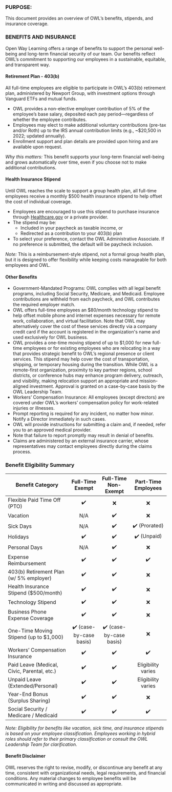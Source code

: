 ### **PURPOSE:** 

This document provides an overview of OWL’s benefits, stipends, and insurance coverage.

### **BENEFITS AND INSURANCE** 

Open Way Learning offers a range of benefits to support the personal well-being and long-term financial security of our team. Our benefits reflect OWL’s commitment to supporting our employees in a sustainable, equitable, and transparent way.

#### **Retirement Plan \- 403(b)**

All full-time employees are eligible to participate in OWL’s 403(b) retirement plan, administered by Newport Group, with investment options through Vanguard ETFs and mutual funds.

* OWL provides a non-elective employer contribution of 5% of the employee’s base salary, deposited each pay period—regardless of whether the employee contributes.  
* Employees may elect to make additional voluntary contributions (pre-tax and/or Roth) up to the IRS annual contribution limits (e.g., \~$20,500 in 2022; updated annually).  
* Enrollment support and plan details are provided upon hiring and are available upon request.

*Why this matters:* This benefit supports your long-term financial well-being and grows automatically over time, even if you choose not to make additional contributions.

#### **Health Insurance Stipend**

Until OWL reaches the scale to support a group health plan, all full-time employees receive a monthly $500 health insurance stipend to help offset the cost of individual coverage.

* Employees are encouraged to use this stipend to purchase insurance through [Healthcare.gov](https://www.healthcare.gov) or a private provider.  
* The stipend may be:  
  * Included in your paycheck as taxable income, or  
  * Redirected as a contribution to your 403(b) plan  
* To select your preference, contact the OWL Administrative Associate. If no preference is submitted, the default will be paycheck inclusion.

*Note:* This is a reimbursement-style stipend, not a formal group health plan, but it is designed to offer flexibility while keeping costs manageable for both employees and OWL.

#### **Other Benefits**

* Government-Mandated Programs: OWL complies with all legal benefit programs, including Social Security, Medicare, and Medicaid. Employee contributions are withheld from each paycheck, and OWL contributes the required employer match.  
* OWL offers full-time employees an $80/month technology stipend to help offset mobile phone and internet expenses necessary for remote work, collaboration, and virtual facilitation. Note that OWL may alternatively cover the cost of these services directly via a company credit card if the account is registered in the organization's name and used exclusively for OWL business.  
* OWL provides a one-time moving stipend of up to $1,000 for new full-time employees or for existing employees who are relocating in a way that provides strategic benefit to OWL’s regional presence or client services. This stipend may help cover the cost of transportation, shipping, or temporary housing during the transition. While OWL is a remote-first organization, proximity to key partner regions, school districts, or conference hubs may enhance program delivery, outreach, and visibility, making relocation support an appropriate and mission-aligned investment. Approval is granted on a case-by-case basis by the OWL Leadership Team.  
* Workers’ Compensation Insurance: All employees (except directors) are covered under OWL’s workers’ compensation policy for work-related injuries or illnesses.  
* Prompt reporting is required for any incident, no matter how minor. Notify a Director immediately in such cases.  
* OWL will provide instructions for submitting a claim and, if needed, refer you to an approved medical provider.  
* Note that failure to report promptly may result in denial of benefits.  
* Claims are administered by an external insurance carrier, whose representatives may contact employees directly during the claims process.

### **Benefit Eligibility Summary**

| Benefit Category | Full-Time Exempt | Full-Time Non-Exempt | Part-Time Employees |
| ----- | :---: | :---: | :---: |
| Flexible Paid Time Off (PTO) | ✔️ | ❌ | ❌ |
| Vacation | N/A | ✔️ | ❌ |
| Sick Days | N/A | ✔️ | ✔️ (Prorated) |
| Holidays | ✔️ | ✔️ | ✔️ (Unpaid) |
| Personal Days | N/A | ✔️ | ❌ |
| Expense Reimbursement | ✔️ | ✔️ | ✔️ |
| 403(b) Retirement Plan (w/ 5% employer) | ✔️ | ✔️ | ❌ |
| Health Insurance Stipend ($500/month) | ✔️ | ✔️ | ❌ |
| Technology Stipend | ✔️ | ✔️ | ❌ |
| Business Phone Expense Coverage | ✔️ | ✔️ | ❌ |
| One-Time Moving Stipend (up to $1,000) | ✔️ (case-by-case basis) | ✔️ (case-by-case basis) | ❌ |
| Workers’ Compensation Insurance | ✔️ | ✔️ | ✔️ |
| Paid Leave (Medical, Civic, Parental, etc.) | ✔️ | ✔️ | Eligibility varies |
| Unpaid Leave (Extended/Personal) | ✔️ | ✔️ | Eligibility varies |
| Year-End Bonus (Surplus Sharing) | ✔️ | ✔️ | ❌ |
| Social Security / Medicare / Medicaid | ✔️ | ✔️ | ✔️ |

*Note: Eligibility for benefits like vacation, sick time, and insurance stipends is based on your employee classification. Employees working in hybrid roles should refer to their primary classification or consult the OWL Leadership Team for clarification.*

#### **Benefit Disclaimer**

OWL reserves the right to revise, modify, or discontinue any benefit at any time, consistent with organizational needs, legal requirements, and financial conditions. Any material changes to employee benefits will be communicated in writing and discussed as appropriate.


